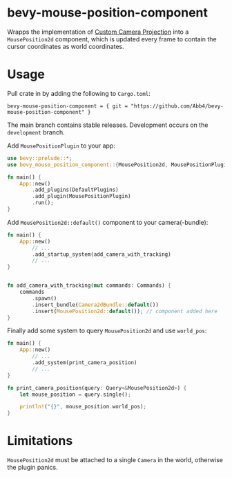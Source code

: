 # bevy-mouse-position-component
Wrapps the implementation of [Custom Camera Projection](https://bevy-cheatbook.github.io/cookbook/custom-projection.html#custom-camera-projection) into a `MousePosition2d` component, which is updated every frame to contain the cursor coordinates as world coordinates.

# Usage

Pull crate in by adding the following to `Cargo.toml`:

```
bevy-mouse-position-component = { git = "https://github.com/Abb4/bevy-mouse-position-component" }
```

The main branch contains stable releases. Development occurs on the `development` branch.


Add `MousePositionPlugin` to your app:

```rust
use bevy::prelude::*;
use bevy_mouse_position_component::{MousePosition2d, MousePositionPlugin};

fn main() {
    App::new()
        .add_plugins(DefaultPlugins)
        .add_plugin(MousePositionPlugin)
        .run();
}
```

Add `MousePosition2d::default()` component to your camera(-bundle):

```rust
fn main() {
    App::new()
        // ...
        .add_startup_system(add_camera_with_tracking)
        // ...
}


fn add_camera_with_tracking(mut commands: Commands) {
    commands
        .spawn()
        .insert_bundle(Camera2dBundle::default())
        .insert(MousePosition2d::default()); // component added here
}
```

Finally add some system to query `MousePosition2d` and use `world_pos`:

```rust
fn main() {
    App::new()
        // ...
        .add_system(print_camera_position)
        // ...
}

fn print_camera_position(query: Query<&MousePosition2d>) {
    let mouse_position = query.single();

    println!("{}", mouse_position.world_pos);
}
```

# Limitations

`MousePosition2d` must be attached to a single `Camera` in the world, otherwise the plugin panics.